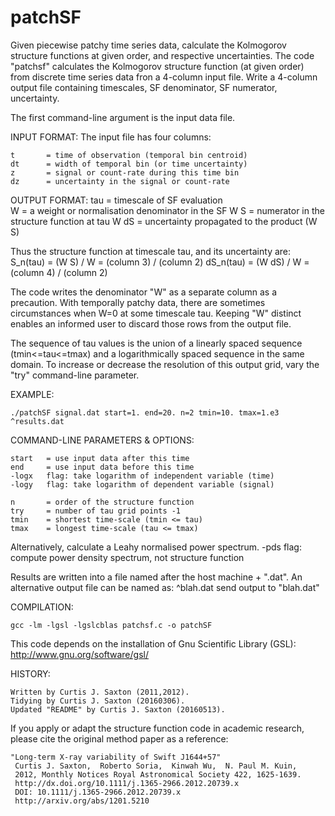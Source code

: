 # patchSF
Given piecewise patchy time series data, calculate the Kolmogorov structure functions at given order, and respective uncertainties.  The code "patchsf" calculates the Kolmogorov structure function (at given order) from discrete time series data fron a 4-column input file.  Write a 4-column output file containing timescales, SF denominator, SF numerator, uncertainty.

The first command-line argument is the input data file.

INPUT FORMAT:
The input file has four columns:

    t       = time of observation (temporal bin centroid)
    dt      = width of temporal bin (or time uncertainty)
    z       = signal or count-rate during this time bin
    dz      = uncertainty in the signal or count-rate
    
OUTPUT FORMAT:
    tau     = timescale of SF evaluation                    
    W       = a weight or normalisation denominator in the SF
    W S     = numerator in the structure function at tau
    W dS    = uncertainty propagated to the product (W S)

Thus the structure function at timescale tau, and its uncertainty are:
    S_n(tau) = (W S) / W =  (column 3) / (column 2)
    dS_n(tau) = (W dS) / W = (column 4) / (column 2)

The code writes the denominator "W" as a separate column as a precaution.  With temporally patchy data, there are sometimes circumstances when W=0 at some timescale tau.  Keeping "W" distinct enables an informed user to discard those
rows from the output file.

The sequence of tau values is the union of a linearly spaced sequence (tmin<=tau<=tmax) and a logarithmically spaced sequence in the same domain.  To increase or decrease the resolution of this output grid, vary the "try" command-line parameter.


EXAMPLE:

    ./patchSF signal.dat start=1. end=20. n=2 tmin=10. tmax=1.e3 ^results.dat
 
 COMMAND-LINE PARAMETERS & OPTIONS:
 
    start   = use input data after this time
    end     = use input data before this time
    -logx   flag: take logarithm of independent variable (time)
    -logy   flag: take logarithm of dependent variable (signal)
    
    n       = order of the structure function
    try     = number of tau grid points -1
    tmin    = shortest time-scale (tmin <= tau)
    tmax    = longest time-scale (tau <= tmax)
    
Alternatively, calculate a Leahy normalised power spectrum.
    -pds    flag: compute power density spectrum, not structure function
 
 Results are written into a file named after the host machine + ".dat".
 An alternative output file can be named as:
    ^blah.dat       send output to "blah.dat" 
 
COMPILATION:

    gcc -lm -lgsl -lgslcblas patchsf.c -o patchSF

This code depends on the installation of Gnu Scientific Library (GSL):
    http://www.gnu.org/software/gsl/

HISTORY:

    Written by Curtis J. Saxton (2011,2012).
    Tidying by Curtis J. Saxton (20160306).
    Updated "README" by Curtis J. Saxton (20160513).

If you apply or adapt the structure function code in academic research, please cite the original method paper as a reference:

    "Long-term X-ray variability of Swift J1644+57"
     Curtis J. Saxton,  Roberto Soria,  Kinwah Wu,  N. Paul M. Kuin,
     2012, Monthly Notices Royal Astronomical Society 422, 1625-1639.
     http://dx.doi.org/10.1111/j.1365-2966.2012.20739.x
     DOI: 10.1111/j.1365-2966.2012.20739.x
     http://arxiv.org/abs/1201.5210
     
